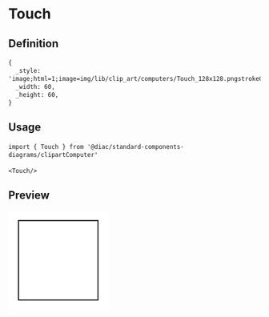 # Touch

## Definition

```
{
  _style: 'image;html=1;image=img/lib/clip_art/computers/Touch_128x128.pngstrokeColor=none;',
  _width: 60,
  _height: 60,
}
```

## Usage

```
import { Touch } from '@diac/standard-components-diagrams/clipartComputer'

<Touch/>
```

## Preview

<img src="./touch.png" width="200"/>
